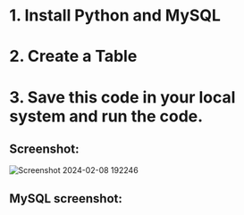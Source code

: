 # 1. Install Python and MySQL
# 2. Create a Table
# 3. Save this code in your local system and run the code.

## Screenshot:

![Screenshot 2024-02-08 192246](https://github.com/user-attachments/assets/3c5e6609-879f-4be7-b8cc-ad8a70c05272)

## MySQL screenshot:
